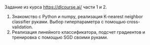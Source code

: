 Задание из курса https://dlcourse.ai/ части 1 и 2.

1) Знакомство с Python и numpy, реализация K-nearest neighbor classifier руками. Выбор гиперпараметра с помощью cross-validation.
2) Реализация линейного классификатора, подсчет градиентов и тренировка с помощью SGD своими руками.
